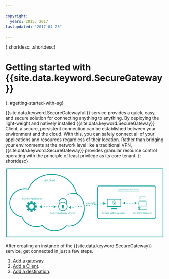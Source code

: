 ```yaml
---

copyright:
  years: 2015, 2017
lastupdated: "2017-04-25"

---
```

{:shortdesc: .shortdesc}

# Getting started with {{site.data.keyword.SecureGateway}}
{: #getting-started-with-sg}

{{site.data.keyword.SecureGatewayfull}} service provides a quick, easy, and secure solution for connecting anything to anything.  By deploying the light-weight and natively installed {{site.data.keyword.SecureGateway}} Client, a secure, persistent connection can be established between your environment and the cloud.  With this, you can safely connect all of your applications and resources regardless of their location.  Rather than bridging your environments at the network level like a traditional VPN, {{site.data.keyword.SecureGateway}} provides granular resource control operating with the principle of least privilege as its core tenant.
{: shortdesc}

![{{site.data.keyword.SecureGateway}} Architecture](./images/diagramSGW.png?raw=true "{{site.data.keyword.SecureGateway}} Architecture")

After creating an instance of the {{site.data.keyword.SecureGateway}} service, get connected in just a few steps.

1. [Add a gateway](./securegateway_gateway.html).
2. [Add a Client](./securegateway_client.html).
3. [Add a destination](./securegateway_destination.html).
